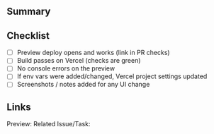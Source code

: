 ## Summary
<!-- What does this change? One or two sentences. -->

## Checklist
- [ ] Preview deploy opens and works (link in PR checks)
- [ ] Build passes on Vercel (checks are green)
- [ ] No console errors on the preview
- [ ] If env vars were added/changed, Vercel project settings updated
- [ ] Screenshots / notes added for any UI change

## Links
Preview: <!-- paste the Vercel “Preview” URL here -->
Related Issue/Task: <!-- optional -->
